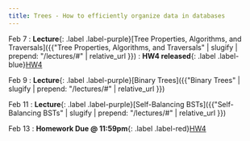```yaml
---
title: Trees - How to efficiently organize data in databases
---
```


Feb 7
: **Lecture**{: .label .label-purple}[Tree Properties, Algorithms, and Traversals]({{"Tree Properties, Algorithms, and Traversals" | slugify | prepend: "/lectures/#" | relative_url }})
: **HW4 released**{: .label .label-blue}[HW4](#)

Feb 9
: **Lecture**{: .label .label-purple}[Binary Trees]({{"Binary Trees" | slugify | prepend: "/lectures/#" | relative_url }})

Feb 11
: **Lecture**{: .label .label-purple}[Self-Balancing BSTs]({{"Self-Balancing BSTs" | slugify | prepend: "/lectures/#" | relative_url }})

Feb 13
: **Homework Due @ 11:59pm**{: .label .label-red}[HW4](#)
